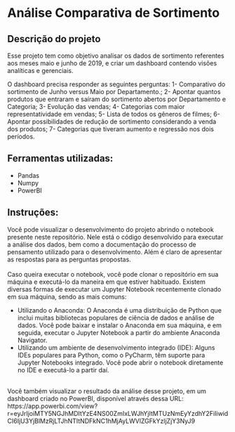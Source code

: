 # Análise Comparativa de Sortimento

## Descrição do projeto
Esse projeto tem como objetivo analisar os dados de sortimento referentes aos meses maio e junho de 2019, e criar um dashboard contendo visões analíticas e gerenciais.

O dashboard precisa responder as seguintes perguntas:
1- Comparativo do sortimento de Junho versus Maio por Departamento.;
2- Apontar quantos produtos que entraram e saíram do sortimento abertos por Departamento e Categoria;
3- Evolução das vendas;
4- Categorias com maior representatividade em vendas;
5- Lista de todos os gêneros de filmes;
6- Apontar possibilidades de redução de sortimento considerando a venda dos produtos;
7- Categorias que tiveram aumento e regressão nos dois períodos.

## Ferramentas utilizadas:
* Pandas
* Numpy
* PowerBI

## Instruções:

Você pode visualizar o desenvolvimento do projeto abrindo o notebook presente neste repositório. Nele está o código desenvolvido para executar a análise dos dados, bem como a documentação do processo de pensamento utilizado para o desenvolvimento. Além é claro de apresentar as respostas para as perguntas propostas.<BR>
<BR>
Caso queira executar o notebook, você pode clonar o repositório em sua máquina e executá-lo da maneira em que estiver habituado. Existem diversas formas de executar um Jupyter Notebook recentemente clonado em sua máquina, sendo as mais comuns:
* Utilizando o Anaconda: O Anaconda é uma distribuição de Python que inclui muitas bibliotecas populares de ciência de dados e análise de dados. Você pode baixar e instalar o Anaconda em sua máquina, e em seguida, executar o Jupyter Notebook a partir do ambiente Anaconda Navigator.
* Utilizando um ambiente de desenvolvimento integrado (IDE): Alguns IDEs populares para Python, como o PyCharm, têm suporte para Jupyter Notebooks integrado. Você pode abrir o notebook diretamente no IDE e executá-lo a partir daí.
<BR>
Você também visualizar o resultado da análise desse projeto, em um dashboard criado no PowerBI, disponível através dessa URL: https://app.powerbi.com/view?r=eyJrIjoiMTY5NGJhMDItYzE4NS00ZmIxLWJhYjItMTUzNmEyYzdhY2FiIiwidCI6IjU3YjBlMzRjLTJhNTItNDFkNC1hMjAyLWVlZGFkYzljZjY3NyJ9
